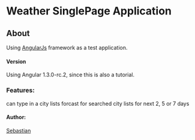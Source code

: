 # Weather SinglePage Application

## About

Using [AngularJs](https://angularjs.org/) framework
as a test application.

#### Version

Using Angular 1.3.0-rc.2, since this is also a tutorial.


### Features:

can type in a city
lists forcast for searched city
lists for next 2, 5 or 7 days


#### Author:
[Sebastian](https://github.com/interstellaridea)
